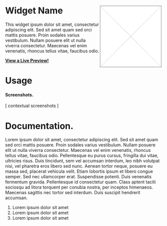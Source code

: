 <h1>
  Widget Name <img align="right" width="200" src="resources/widget.png">
</h1>
This widget ipsum dolor sit amet, consectetur adipiscing elit. Sed sit amet quam sed orci mattis posuere. Proin sodales varius vestibulum. Nullam posuere elit ut nulla viverra consectetur. Maecenas vel enim venenatis, rhoncus tellus vitae, faucibus odio. 

**[View a Live Preview!](http://htmlpreview.github.io/?https://github.com/dfagan2/sandbox/tree/master/template "View a Live Preview!")**

# Usage

#### Screenshots.

[ contextual screenshots ]

# Documentation.

Lorem ipsum dolor sit amet, consectetur adipiscing elit. Sed sit amet quam sed orci mattis posuere. Proin sodales varius vestibulum. Nullam posuere elit ut nulla viverra consectetur. Maecenas vel enim venenatis, rhoncus tellus vitae, faucibus odio. Pellentesque eu purus cursus, fringilla dui vitae, ultricies risus. Duis tincidunt, sem vel accumsan interdum, leo nibh volutpat nisi, vel pharetra eros libero sed nunc. Aenean tortor neque, posuere eu massa sed, placerat vehicula velit. Etiam lobortis ipsum et libero congue semper. Sed nec ullamcorper erat. Suspendisse potenti. Duis venenatis fermentum gravida. Pellentesque id consectetur quam. Class aptent taciti sociosqu ad litora torquent per conubia nostra, per inceptos himenaeos. Maecenas sagittis nec tortor sed interdum. Duis suscipit hendrerit accumsan.

1. Lorem ipsum dolor sit amet
2. Lorem ipsum dolor sit amet
3. Lorem ipsum dolor sit amet


